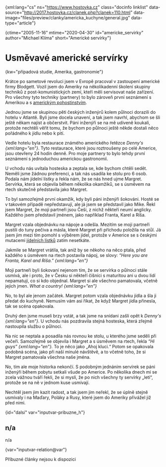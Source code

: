 
{xml:lang="cs" ns="https://www.hostovka.cz" class="docinfo linklist" data-source="http://2017.hostovka.cz/clanek.php?clanek=110.html" data-image="files/preview/clanky/americka_kuchyne/general.jpg" data-type="article"}

{ctime="2005-11-16" mtime="2020-04-30" id="americke_servirky" author="Michael Klíma" short="Americké servírky"}

# Usměvavé americké servírky

<!-- generated attribute kw by user_udpatekw.sh on 2020-05-12, do not edit -->

{kw="případová studie, Amerika, gastronomie"}

Krátce po sametové revoluci jsem v Evropě pracoval v zastoupení americké firmy Blodgett. Vozil jsem do Ameriky na několikadenní školení skupiny techniků z post-komunistických zemí, kteří měli servisovat naše zařízení. Pro všechny tyto techniky (partnery) to bylo zároveň první seznámení s Amerikou a s [americkým pohostinstvím][1].

Jednou jsme se skupinou pěti českých inženýrů kolem půlnoci dorazili do hotelu v Atlantě. Byli jsme docela unavení, a tak jsem navrhl, abychom se šli ještě někam najíst a občerstvit. Páni inženýři se na mě udiveně koukali, protože nechtěli věřit tomu, že bychom po půlnoci ještě někde dostali něco pořádného k jídlu nebo k pití.

Vedle hotelu byla restaurace známého amerického řetězce _Denny's {xml:lang="en"}_. Tyto restaurace, které jsou roztroušeny po celé Americe, jsou otevřeny 24 hodin denně. Pro moje partnery to bylo tehdy první seznámení s jednoduchou americkou gastronomií.

U vchodu nás uvítala hosteska a zeptala se, kde bychom chtěli sedět. Neměli jsme žádnou preferenci, a tak nás usadila ke stolu pro 6 osob. Podala nám jídelní lístky a řekla nám, že se nás hned ujme Margret. Servírka, která se objevila během několika okamžiků, se s úsměvem na rtech skutečně představila jako Margret.

To byl samozřejmě první okamžik, kdy byli páni inženýři šokováni. Hosté se v takovém případě nepředstavují, ale já jsem se představil jako Mike. Řekl jsem Margret, že moji partneři jsou Češi, z nichž někteří neumí anglicky. Každého jsem představil jménem, jako například Franta, Karel a Ríša.

Margret vzala objednávku na nápoje a odešla. Mezitím se moji partneři pustili do tuny pečiva a másla, které Margret při příchodu položila na stůl. Já jsem jim mezi tím pomohl s výběrem jídel, protože v Americe se s českými mutacemi [jídelních lístků][2] zatím nesetkáte.

Jakmile se Margret vrátila, tak aniž by se někoho na něco ptala, před každého s úsměvem na rtech postavila nápoj, se slovy: _“Here you are Franta, Karel and Ríša.” {xml:lang="en"}_

Moji partneři byli šokovaní nejenom tím, že se servírka o půlnoci stále usmívá, ale i proto, že v Česku si někteří číšníci s maturitou ani u dvou lidí nepamatují, co si kdo objednal. Margret si ale všechno pamatovala, včetně jejich jmen. _What a country! {xml:lang="en"}_

No, to byl ale jenom začátek. Margret potom vzala objednávku jídla a šla ji předat do kuchyně. Nemusím vám asi říkat, že když Margret jídla přinesla, tak se scéna opakovala.

Druhý den jsme museli brzy vstát, a tak jsme na snídani zašli opět k _Denny's {xml:lang="en"}_. U vchodu nás pozdravila stejná hosteska, která zřejmě nastoupila službu o půlnoci.

Na nic se neptala a posadila nás rovnou ke stolu, u kterého jsme seděli při večeři. Samozřejmě se objevila i Margret a s úsměvem na rtech, řekla _“Hi guys” {xml:lang="en"}._ To je něco jako „Ahoj kluci.“ Potom se opakovala podobná scéna, jako při naší minulé návštěvě, a to včetně toho, že si Margret pamatovala všechna naše jména.

No, tím ale moje historka nekončí. S podobným jednáním servírek se páni inženýři během pobytu setkali všude po Americe. Po několika dnech mi se zcela vážnou tváří řekli, že si myslí, že po nich všechny ty servírky „letí“, protože se na ně v jednom kuse usmívají.

Nechtěl jsem jim kazit radost, a tak jsem jim neřekl, že se úplně stejně usmívaly i na Maďary, Poláky a Rusy, které jsem do Ameriky přivážel již před nimi.

{id="dalsi" var="inputvar-pribuzne_h"}

## n/a

n/a

{var="inputvar-relation@var"}

Příbuzné články nejsou k dispozici

 [1]: americka_kuchyne
 [2]: jidelni_listek


